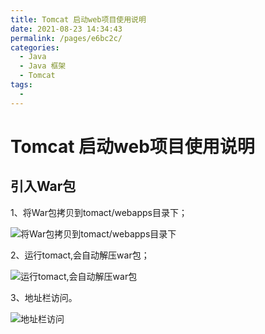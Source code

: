 ```yaml
---
title: Tomcat 启动web项目使用说明
date: 2021-08-23 14:34:43
permalink: /pages/e6bc2c/
categories:
  - Java
  - Java 框架
  - Tomcat
tags:
  - 
---
```

# Tomcat 启动web项目使用说明

## 引入War包

1、将War包拷贝到tomact/webapps目录下；

![将War包拷贝到tomact/webapps目录下](https://cdn.jsdelivr.net/gh/guoshunfa/files/blog/202109111257654.png)

2、运行tomact,会自动解压war包；

![运行tomact,会自动解压war包](https://cdn.jsdelivr.net/gh/guoshunfa/files/blog/202109111257096.png)

3、地址栏访问。

![地址栏访问](https://cdn.jsdelivr.net/gh/guoshunfa/files/blog/202109111257873.png)
